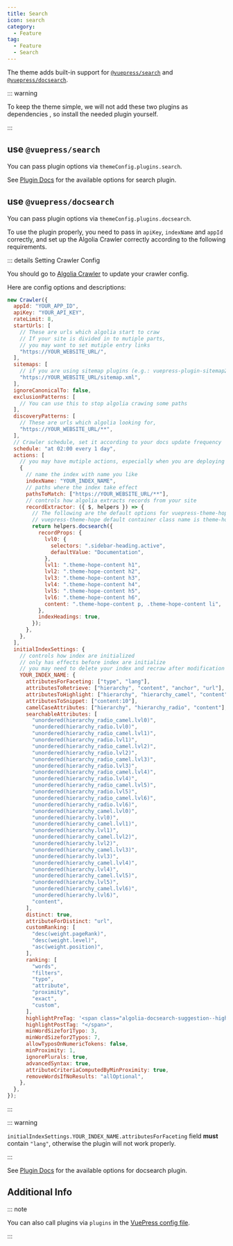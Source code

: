 ```yaml
---
title: Search
icon: search
category:
  - Feature
tag:
  - Feature
  - Search
---
```


The theme adds built-in support for [`@vuepress/search`][search] and [`@vuepress/docsearch`][docsearch].

::: warning

To keep the theme simple, we will not add these two plugins as dependencies , so install the needed plugin yourself.

:::

<!-- more -->

## use `@vuepress/search`

You can pass plugin options via `themeConfig.plugins.search`.

See [Plugin Docs][search] for the available options for search plugin.

## use `@vuepress/docsearch`

You can pass plugin options via `themeConfig.plugins.docsearch`.

To use the plugin properly, you need to pass in `apiKey`, `indexName` and `appId` correctly, and set up the Algolia Crawler correctly according to the following requirements.

::: details Setting Crawler Config

You should go to [Algolia Crawler](https://crawler.algolia.com/admin/crawlers/) to update your crawler config.

Here are config options and descriptions:

```js {35-51,60}
new Crawler({
  appId: "YOUR_APP_ID",
  apiKey: "YOUR_API_KEY",
  rateLimit: 8,
  startUrls: [
    // These are urls which algolia start to craw
    // If your site is divided in to mutiple parts,
    // you may want to set mutiple entry links
    "https://YOUR_WEBSITE_URL/",
  ],
  sitemaps: [
    // if you are using sitemap plugins (e.g.: vuepress-plugin-sitemap2), you may provide one
    "https://YOUR_WEBSITE_URL/sitemap.xml",
  ],
  ignoreCanonicalTo: false,
  exclusionPatterns: [
    // You can use this to stop algolia crawing some paths
  ],
  discoveryPatterns: [
    // These are urls which algolia looking for,
    "https://YOUR_WEBSITE_URL/**",
  ],
  // Crawler schedule, set it according to your docs update frequency
  schedule: "at 02:00 every 1 day",
  actions: [
    // you may have mutiple actions, especially when you are deploying mutiple docs under one domain
    {
      // name the index with name you like
      indexName: "YOUR_INDEX_NAME",
      // paths where the index take effect
      pathsToMatch: ["https://YOUR_WEBSITE_URL/**"],
      // controls how algolia extracts records from your site
      recordExtractor: ({ $, helpers }) => {
        // The following are the default options for vuepress-theme-hope
        // vuepress-theme-hope default container class name is theme-hope-content
        return helpers.docsearch({
          recordProps: {
            lvl0: {
              selectors: ".sidebar-heading.active",
              defaultValue: "Documentation",
            },
            lvl1: ".theme-hope-content h1",
            lvl2: ".theme-hope-content h2",
            lvl3: ".theme-hope-content h3",
            lvl4: ".theme-hope-content h4",
            lvl5: ".theme-hope-content h5",
            lvl6: ".theme-hope-content h6",
            content: ".theme-hope-content p, .theme-hope-content li",
          },
          indexHeadings: true,
        });
      },
    },
  ],
  initialIndexSettings: {
    // controls how index are initialized
    // only has effects before index are initialize
    // you may need to delete your index and recraw after modification
    YOUR_INDEX_NAME: {
      attributesForFaceting: ["type", "lang"],
      attributesToRetrieve: ["hierarchy", "content", "anchor", "url"],
      attributesToHighlight: ["hierarchy", "hierarchy_camel", "content"],
      attributesToSnippet: ["content:10"],
      camelCaseAttributes: ["hierarchy", "hierarchy_radio", "content"],
      searchableAttributes: [
        "unordered(hierarchy_radio_camel.lvl0)",
        "unordered(hierarchy_radio.lvl0)",
        "unordered(hierarchy_radio_camel.lvl1)",
        "unordered(hierarchy_radio.lvl1)",
        "unordered(hierarchy_radio_camel.lvl2)",
        "unordered(hierarchy_radio.lvl2)",
        "unordered(hierarchy_radio_camel.lvl3)",
        "unordered(hierarchy_radio.lvl3)",
        "unordered(hierarchy_radio_camel.lvl4)",
        "unordered(hierarchy_radio.lvl4)",
        "unordered(hierarchy_radio_camel.lvl5)",
        "unordered(hierarchy_radio.lvl5)",
        "unordered(hierarchy_radio_camel.lvl6)",
        "unordered(hierarchy_radio.lvl6)",
        "unordered(hierarchy_camel.lvl0)",
        "unordered(hierarchy.lvl0)",
        "unordered(hierarchy_camel.lvl1)",
        "unordered(hierarchy.lvl1)",
        "unordered(hierarchy_camel.lvl2)",
        "unordered(hierarchy.lvl2)",
        "unordered(hierarchy_camel.lvl3)",
        "unordered(hierarchy.lvl3)",
        "unordered(hierarchy_camel.lvl4)",
        "unordered(hierarchy.lvl4)",
        "unordered(hierarchy_camel.lvl5)",
        "unordered(hierarchy.lvl5)",
        "unordered(hierarchy_camel.lvl6)",
        "unordered(hierarchy.lvl6)",
        "content",
      ],
      distinct: true,
      attributeForDistinct: "url",
      customRanking: [
        "desc(weight.pageRank)",
        "desc(weight.level)",
        "asc(weight.position)",
      ],
      ranking: [
        "words",
        "filters",
        "typo",
        "attribute",
        "proximity",
        "exact",
        "custom",
      ],
      highlightPreTag: '<span class="algolia-docsearch-suggestion--highlight">',
      highlightPostTag: "</span>",
      minWordSizefor1Typo: 3,
      minWordSizefor2Typos: 7,
      allowTyposOnNumericTokens: false,
      minProximity: 1,
      ignorePlurals: true,
      advancedSyntax: true,
      attributeCriteriaComputedByMinProximity: true,
      removeWordsIfNoResults: "allOptional",
    },
  },
});
```

:::

::: warning

`initialIndexSettings.YOUR_INDEX_NAME.attributesForFaceting` field **must** contain `"lang"`, otherwise the plugin will not work properly.

:::

See [Plugin Docs][docsearch] for the available options for docsearch plugin.

## Additional Info

::: note

You can also call plugins via `plugins` in the [VuePress config file](../../cookbook/vuepress/config.md).

:::

[docsearch]: https://v2.vuepress.vuejs.org/reference/plugin/docsearch.html
[search]: https://v2.vuepress.vuejs.org/reference/plugin/search.html
